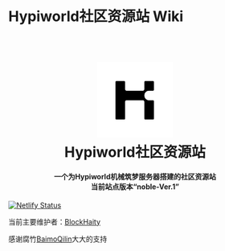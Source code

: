 # Hypiworld社区资源站 Wiki

<h1 align="center">
  <br>
  <a href="https://hypiworldcrs-blockhaity.netlify.app" alt="logo" ><img src="image/logo.png" width="150"/></a>
  <br>
  Hypiworld社区资源站
  <br>
</h1>

<h4 align="center">一个为Hypiworld机械筑梦服务器搭建的社区资源站<br>当前站点版本“noble-Ver.1”</h4>

[![Netlify Status](https://api.netlify.com/api/v1/badges/d7c1b2b3-ea75-4b30-a8cb-ca5f0125df05/deploy-status)](https://app.netlify.com/sites/hypiworldcrs-blockhaity/deploys)

当前主要维护者：[BlockHaity](https://github/blockhaity/)

感谢腐竹[BaimoQilin](https://github.com/Zhou-Shilin)大大的支持

